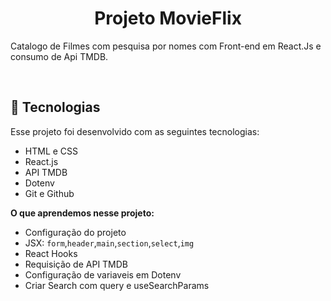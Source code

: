 
<h1 align="center"> Projeto MovieFlix </h1>

Catalogo de Filmes com pesquisa por nomes com Front-end em React.Js e consumo de Api TMDB.

<br>

## 🚀 Tecnologias

Esse projeto foi desenvolvido com as seguintes tecnologias:

- HTML e CSS
- React.js
- API TMDB
- Dotenv
- Git e Github


**O que aprendemos nesse projeto:**

- Configuração do projeto
- JSX: `form`,`header`,`main`,`section`,`select`,`img`
- React Hooks
- Requisição de API TMDB
- Configuração de variaveis em Dotenv
- Criar Search com query e useSearchParams
